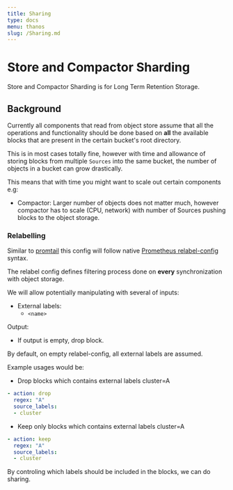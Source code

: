 ```yaml
---
title: Sharing
type: docs
menu: thanos
slug: /Sharing.md
---
```


# Store and Compactor Sharding

Store and Compactor Sharding is for Long Term Retention Storage.

## Background

Currently all components that read from object store assume that all the operations and functionality should be done based
on **all** the available blocks that are present in the certain bucket's root directory.

This is in most cases totally fine, however with time and allowance of storing blocks from multiple `Sources` into the same bucket,
the number of objects in a bucket can grow drastically.

This means that with time you might want to scale out certain components e.g:

* Compactor: Larger number of objects does not matter much, however compactor has to scale (CPU, network) with number of Sources pushing blocks to the object storage.

### Relabelling

Similar to [promtail](https://github.com/grafana/loki/blob/master/docs/promtail.md#scrape-configs) this config will follow native
[Prometheus relabel-config](https://prometheus.io/docs/prometheus/latest/configuration/configuration/#relabel_config) syntax.

The relabel config defines filtering process done on **every** synchronization with object storage.

We will allow potentially manipulating with several of inputs:

* External labels:
  * `<name>`

Output:

* If output is empty, drop block.

By default, on empty relabel-config, all external labels are assumed.

Example usages would be:

* Drop blocks which contains external labels cluster=A

```yaml
- action: drop
  regex: "A"
  source_labels:
  - cluster
```

* Keep only blocks which contains external labels cluster=A
```yaml
- action: keep
  regex: "A"
  source_labels:
  - cluster
```

By controling which labels should be included in the blocks, we can do sharing.
